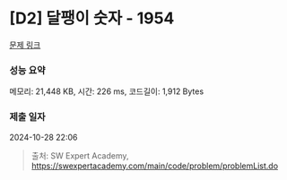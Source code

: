 # [D2] 달팽이 숫자 - 1954 

[문제 링크](https://swexpertacademy.com/main/code/problem/problemDetail.do?contestProbId=AV5PobmqAPoDFAUq) 

### 성능 요약

메모리: 21,448 KB, 시간: 226 ms, 코드길이: 1,912 Bytes

### 제출 일자

2024-10-28 22:06



> 출처: SW Expert Academy, https://swexpertacademy.com/main/code/problem/problemList.do
